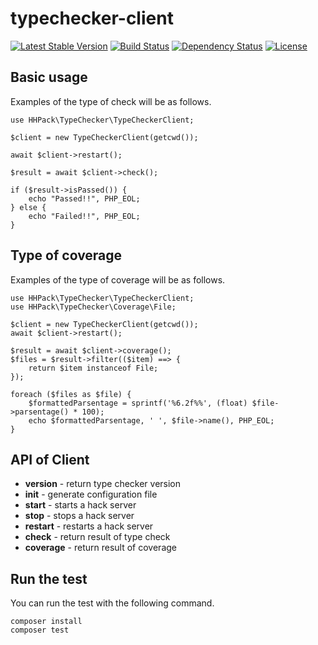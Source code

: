 typechecker-client
======================================

[![Latest Stable Version](https://poser.pugx.org/hhpack/typechecker-client/version)](https://packagist.org/packages/hhpack/typechecker-client)
[![Build Status](https://travis-ci.org/hhpack/typechecker-client.svg?branch=master)](https://travis-ci.org/hhpack/typechecker-client)
[![Dependency Status](https://www.versioneye.com/user/projects/5634664636d0ab0016001f3b/badge.svg?style=flat)](https://www.versioneye.com/user/projects/5634664636d0ab0016001f3b)
[![License](https://poser.pugx.org/hhpack/typechecker-client/license)](https://packagist.org/packages/hhpack/typechecker-client)

Basic usage
--------------------------------------

Examples of the type of check will be as follows.

```hack
use HHPack\TypeChecker\TypeCheckerClient;

$client = new TypeCheckerClient(getcwd());

await $client->restart();

$result = await $client->check();

if ($result->isPassed()) {
    echo "Passed!!", PHP_EOL;
} else {
    echo "Failed!!", PHP_EOL;
}
```

Type of coverage
--------------------------------------

Examples of the type of coverage will be as follows.

```hack
use HHPack\TypeChecker\TypeCheckerClient;
use HHPack\TypeChecker\Coverage\File;

$client = new TypeCheckerClient(getcwd());
await $client->restart();

$result = await $client->coverage();
$files = $result->filter(($item) ==> {
    return $item instanceof File;
});

foreach ($files as $file) {
    $formattedParsentage = sprintf('%6.2f%%', (float) $file->parsentage() * 100); 
    echo $formattedParsentage, ' ', $file->name(), PHP_EOL;
}
```

API of Client
--------------------------------------

* **version** - return type checker version  
* **init** - generate configuration file
* **start** - starts a hack server
* **stop** - stops a hack server
* **restart** - restarts a hack server
* **check** - return result of type check
* **coverage** - return result of coverage

Run the test
----------------------------------------

You can run the test with the following command.

	composer install
	composer test
